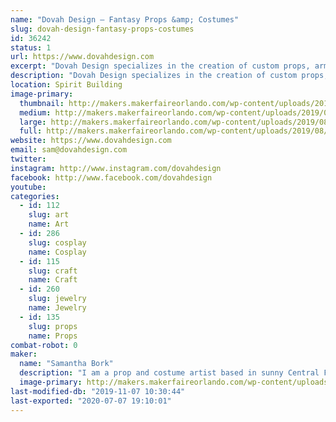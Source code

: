 ```yaml
---
name: "Dovah Design — Fantasy Props &amp; Costumes"
slug: dovah-design-fantasy-props-costumes
id: 36242
status: 1
url: https://www.dovahdesign.com
excerpt: "Dovah Design specializes in the creation of custom props, armor, and costumes from her home workshop in Longwood, FL. Specialties include foam carving, mold making, and custom prop design."
description: "Dovah Design specializes in the creation of custom props, armor, and costumes. A graphic designer by trade, Sam has always found joy making art and playing video games. So in 2014, she decided to bring her two favorite pass-times together, and began making props and costumes as her weekend hobby. Sam has since started a self-run business out of her home workshop in Longwood, FL. Her Specialties include foam carving, mold making, and custom prop design."
location: Spirit Building
image-primary:
  thumbnail: http://makers.makerfaireorlando.com/wp-content/uploads/2019/08/cosplay_tes-v-skyrim_ancient-nord-armor_sitting-on-rock-waterfall-helmet-on-150x150.jpg
  medium: http://makers.makerfaireorlando.com/wp-content/uploads/2019/08/cosplay_tes-v-skyrim_ancient-nord-armor_sitting-on-rock-waterfall-helmet-on-300x167.jpg
  large: http://makers.makerfaireorlando.com/wp-content/uploads/2019/08/cosplay_tes-v-skyrim_ancient-nord-armor_sitting-on-rock-waterfall-helmet-on-1024x569.jpg
  full: http://makers.makerfaireorlando.com/wp-content/uploads/2019/08/cosplay_tes-v-skyrim_ancient-nord-armor_sitting-on-rock-waterfall-helmet-on.jpg
website: https://www.dovahdesign.com
email: sam@dovahdesign.com
twitter: 
instagram: http://www.instagram.com/dovahdesign
facebook: http://www.facebook.com/dovahdesign
youtube: 
categories:
  - id: 112
    slug: art
    name: Art
  - id: 286
    slug: cosplay
    name: Cosplay
  - id: 115
    slug: craft
    name: Craft
  - id: 260
    slug: jewelry
    name: Jewelry
  - id: 135
    slug: props
    name: Props
combat-robot: 0
maker:
  name: "Samantha Bork"
  description: "I am a prop and costume artist based in sunny Central Florida, USA. Cosplaying and prop making have been my hobbies since 2014, when I was inspired to start by famous prop artists and my favorite video game, Skyrim. There is something incredibly satisfying about bringing fantasy props and costumes into the real world, especially a badass weapon or set of armor."
  image-primary: http://makers.makerfaireorlando.com/wp-content/uploads/2019/08/2019-Dovah-Logo_Color-Black-Text.png
last-modified-db: "2019-11-07 10:30:44"
last-exported: "2020-07-07 19:10:01"
---
```

